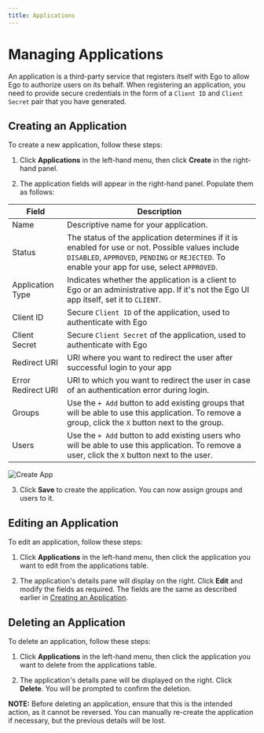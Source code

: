 ```yaml
---
title: Applications
---
```


# Managing Applications

An application is a third-party service that registers itself with Ego to allow Ego to authorize users on its behalf. When registering an application, you need to provide secure credentials in the form of a `Client ID` and `Client Secret` pair that you have generated.

## Creating an Application

To create a new application, follow these steps:

1. Click **Applications** in the left-hand menu, then click **Create** in the right-hand panel.

2. The application fields will appear in the right-hand panel. Populate them as follows:

| Field               | Description                                                                                       |
|--|--|
| Name                | Descriptive name for your application.                                                            |
| Status              | The status of the application determines if it is enabled for use or not. Possible values include `DISABLED`, `APPROVED`, `PENDING` or `REJECTED`. To enable your app for use, select `APPROVED`. |
| Application Type    | Indicates whether the application is a client to Ego or an administrative app. If it's not the Ego UI app itself, set it to `CLIENT`. |
| Client ID           | Secure `Client ID` of the application, used to authenticate with Ego                              |
| Client Secret       | Secure `Client Secret` of the application, used to authenticate with Ego                          |
| Redirect URI        | URI where you want to redirect the user after successful login to your app                        |
| Error Redirect URI  | URI to which you want to redirect the user in case of an authentication error during login. |
| Groups              | Use the `+ Add` button to add existing groups that will be able to use this application. To remove a group, click the `X` button next to the group. |
| Users               | Use the `+ Add` button to add existing users who will be able to use this application. To remove a user, click the `X` button next to the user. |

![Create App](../../assets/create-app2.png)

3. Click **Save** to create the application. You can now assign groups and users to it.

## Editing an Application

To edit an application, follow these steps:

1. Click **Applications** in the left-hand menu, then click the application you want to edit from the applications table.

2. The application's details pane will display on the right. Click **Edit** and modify the fields as required. The fields are the same as described earlier in <a href="/documentation/ego/user-guide/admin-ui#creating-an-application" target="_blank">Creating an Application</a>.

## Deleting an Application

To delete an application, follow these steps:

1. Click **Applications** in the left-hand menu, then click the application you want to delete from the applications table.

2. The application's details pane will be displayed on the right. Click **Delete**. You will be prompted to confirm the deletion.

<Warning> **NOTE:** Before deleting an application, ensure that this is the intended action, as it cannot be reversed. You can manually re-create the application if necessary, but the previous details will be lost.</Warning>